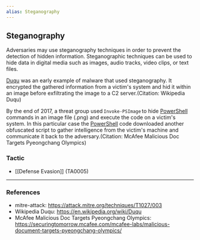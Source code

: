 ```yaml
---
alias: Steganography
---
```


## Steganography

Adversaries may use steganography techniques in order to prevent the detection of hidden information. Steganographic techniques can be used to hide data in digital media such as images, audio tracks, video clips, or text files.

[Duqu](https://attack.mitre.org/software/S0038) was an early example of malware that used steganography. It encrypted the gathered information from a victim's system and hid it within an image before exfiltrating the image to a C2 server.(Citation: Wikipedia Duqu) 

By the end of 2017, a threat group used <code>Invoke-PSImage</code> to hide [PowerShell](https://attack.mitre.org/techniques/T1059/001) commands in an image file (.png) and execute the code on a victim's system. In this particular case the [PowerShell](https://attack.mitre.org/techniques/T1059/001) code downloaded another obfuscated script to gather intelligence from the victim's machine and communicate it back to the adversary.(Citation: McAfee Malicious Doc Targets Pyeongchang Olympics)  


### Tactic

- [[Defense Evasion]] (TA0005)


---
### References

- mitre-attack: https://attack.mitre.org/techniques/T1027/003
- Wikipedia Duqu: https://en.wikipedia.org/wiki/Duqu
- McAfee Malicious Doc Targets Pyeongchang Olympics: https://securingtomorrow.mcafee.com/mcafee-labs/malicious-document-targets-pyeongchang-olympics/
